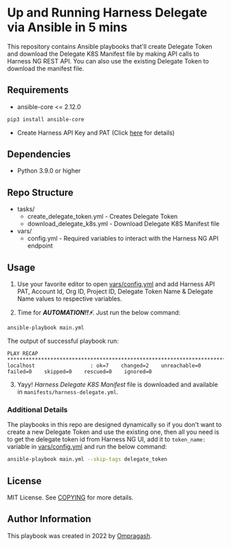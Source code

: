 # Up and Running Harness Delegate via Ansible in 5 mins

This repository contains Ansible playbooks that'll create Delegate Token and download the Delegate K8S Manifest file by making API calls to Harness NG REST API. You can also use the existing Delegate Token to download the manifest file.

## Requirements 
- ansible-core <= 2.12.0
```bash
pip3 install ansible-core
```

- Create Harness API Key and PAT (Click [here](https://docs.harness.io/article/f0aqiv3td7-api-quickstart#step_1_create_a_harness_api_key_and_pat) for details)

## Dependencies 
- Python 3.9.0 or higher

## Repo Structure
- tasks/
    - create_delegate_token.yml - Creates Delegate Token
    - download_delegate_k8s.yml - Download Delegate K8S Manifest file
- vars/
    - config.yml - Required variables to interact with the Harness NG API endpoint

## Usage
1. Use your favorite editor to open [vars/config.yml](vars/config.yml) and add Harness API PAT, Account Id, Org ID, Project ID, Delegate Token Name & Delegate Name values to respective variables.

2. Time for ***AUTOMATION!!⚡️***. Just run the below command:
```bash
ansible-playbook main.yml
```

The output of successful playbook run:
```
PLAY RECAP **************************************************************************
localhost                  : ok=7    changed=2    unreachable=0    failed=0    skipped=0    rescued=0    ignored=0
```

3. Yayy! _Harness Delegate K8S Manifest_ file is downloaded and available in `manifests/harness-delegate.yml`.

### Additional Details
The playbooks in this repo are designed dynamically so if you don't want to create a new Delegate Token and use the existing one, then all you need is to get the delegate token id from Harness NG UI, add it to `token_name:` variable in [vars/config.yml](vars/config.yml) and run the below command:
```bash
ansible-playbook main.yml --skip-tags delegate_token
```

## License

MIT License. See [COPYING](LICENSE) for more details.

## Author Information
This playbook was created in 2022 by [Ompragash](https://www.linkedin.com/in/ompragash/).